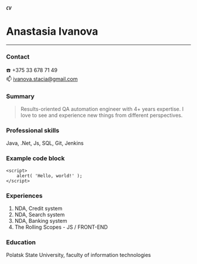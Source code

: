 
##### `CV`

# Anastasia Ivanova
---

### Contact
:phone: +375 33 678 71 49  
:mailbox: ivanova.stacia@gmail.com

### Summary
>Results-oriented QA automation engineer with 4+ years expertise. I love to see and experience new things from different perspectives.

### Professional skills

Java, .Net, Js, SQL, Git, Jenkins

### Example code block
```
<script>
    alert( 'Hello, world!' );
</script>
```
### Experiences
1. NDA, Credit system 
2. NDA, Search system
3. NDA, Banking system
4. The Rolling Scopes - JS / FRONT-END 

### Education
Polatsk State University, faculty of information technologies

